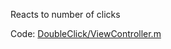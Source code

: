 Reacts to number of clicks

Code: [DoubleClick/ViewController.m](https://github.com/nmtitov/doubleclick/blob/master/DoubleClick/ViewController.m)

